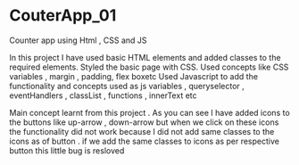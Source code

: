 # CouterApp_01
Counter app using Html , CSS and JS

In this project I have used basic HTML elements and added classes to the required elements.
Styled the basic page with CSS. Used concepts like CSS variables , margin , padding, flex boxetc
Used Javascript to add the functionality and concepts used as 
js variables , queryselector , eventHandlers , classList , functions , innerText etc

Main concept learnt from this project .
As you can see I have added icons to the buttons like up-arrow , down-arrow but when we click on these icons the functionality did not work because I did not add same classes to the icons as of button . if we add the same classes to icons as per respective button this little bug is resloved